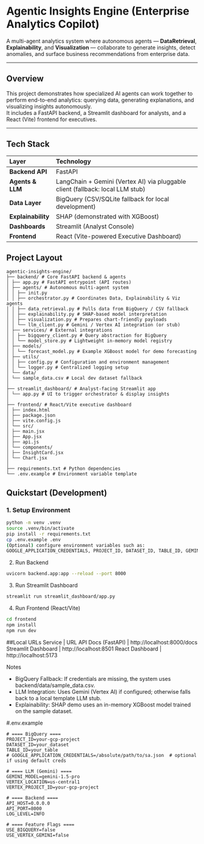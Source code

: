 # Agentic Insights Engine (Enterprise Analytics Copilot)

A multi-agent analytics system where autonomous agents — **DataRetrieval**, **Explainability**, and **Visualization** — collaborate to generate insights, detect anomalies, and surface business recommendations from enterprise data.

---

## Overview

This project demonstrates how specialized AI agents can work together to perform end-to-end analytics: querying data, generating explanations, and visualizing insights autonomously.  
It includes a FastAPI backend, a Streamlit dashboard for analysts, and a React (Vite) frontend for executives.

---

## Tech Stack

| Layer | Technology |
|:------|:------------|
| **Backend API** | FastAPI |
| **Agents & LLM** | LangChain + Gemini (Vertex AI) via pluggable client (fallback: local LLM stub) |
| **Data Layer** | BigQuery (CSV/SQLite fallback for local development) |
| **Explainability** | SHAP (demonstrated with XGBoost) |
| **Dashboards** | Streamlit (Analyst Console) |
| **Frontend** | React (Vite-powered Executive Dashboard) |

## Project Layout
```
agentic-insights-engine/
├── backend/ # Core FastAPI backend & agents
│ ├── app.py # FastAPI entrypoint (API routes)
│ ├── agents/ # Autonomous multi-agent system
│ │ ├── init.py
│ │ ├── orchestrator.py # Coordinates Data, Explainability & Viz agents
│ │ ├── data_retrieval.py # Pulls data from BigQuery / CSV fallback
│ │ ├── explainability.py # SHAP-based model interpretation
│ │ ├── visualization.py # Prepares chart-friendly payloads
│ │ └── llm_client.py # Gemini / Vertex AI integration (or stub)
│ ├── services/ # External integrations
│ │ ├── bigquery_client.py # Query abstraction for BigQuery
│ │ └── model_store.py # Lightweight in-memory model registry
│ ├── models/
│ │ └── forecast_model.py # Example XGBoost model for demo forecasting
│ ├── utils/
│ │ ├── config.py # Configuration and environment management
│ │ └── logger.py # Centralized logging setup
│ └── data/
│ └── sample_data.csv # Local dev dataset fallback
│
├── streamlit_dashboard/ # Analyst-facing Streamlit app
│ └── app.py # UI to trigger orchestrator & display insights
│
├── frontend/ # React/Vite executive dashboard
│ ├── index.html
│ ├── package.json
│ ├── vite.config.js
│ └── src/
│ ├── main.jsx
│ ├── App.jsx
│ ├── api.js
│ └── components/
│ ├── InsightCard.jsx
│ └── Chart.jsx
│
├── requirements.txt # Python dependencies
└── .env.example # Environment variable template
```

## Quickstart (Development)

### 1. Setup Environment

```bash
python -m venv .venv
source .venv/bin/activate
pip install -r requirements.txt
cp .env.example .env
(Optional) configure environment variables such as:
GOOGLE_APPLICATION_CREDENTIALS, PROJECT_ID, DATASET_ID, TABLE_ID, GEMINI_MODEL, etc.
```
2. Run Backend
```bash
uvicorn backend.app:app --reload --port 8000
```
3. Run Streamlit Dashboard
```bash
streamlit run streamlit_dashboard/app.py
```
4. Run Frontend (React/Vite)
```bash
cd frontend
npm install
npm run dev
```

##Local URLs
Service	| URL
API Docs (FastAPI) | http://localhost:8000/docs
Streamlit Dashboard | http://localhost:8501
React Dashboard | http://localhost:5173

Notes
- BigQuery Fallback: If credentials are missing, the system uses backend/data/sample_data.csv.
- LLM Integration: Uses Gemini (Vertex AI) if configured; otherwise falls back to a local template LLM stub.
- Explainability: SHAP demo uses an in-memory XGBoost model trained on the sample dataset.

#.env.example
```
# ==== BigQuery ====
PROJECT_ID=your-gcp-project
DATASET_ID=your_dataset
TABLE_ID=your_table
# GOOGLE_APPLICATION_CREDENTIALS=/absolute/path/to/sa.json  # optional if using default creds

# ==== LLM (Gemini) ====
GEMINI_MODEL=gemini-1.5-pro
VERTEX_LOCATION=us-central1
VERTEX_PROJECT_ID=your-gcp-project

# ==== Backend ====
API_HOST=0.0.0.0
API_PORT=8000
LOG_LEVEL=INFO

# ==== Feature Flags ====
USE_BIGQUERY=false
USE_VERTEX_GEMINI=false
```